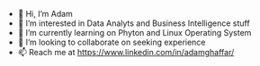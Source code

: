 - 👋 Hi, I’m Adam 
- 👀 I’m interested in Data Analyts and Business Intelligence stuff
- 🌱 I’m currently learning on Phyton and Linux Operating System
- 💞️ I’m looking to collaborate on seeking experience
- 📫 Reach me at https://www.linkedin.com/in/adamghaffar/

<!---
adamghaffar/adamghaffar is a ✨ special ✨ repository because its `README.md` (this file) appears on your GitHub profile.
You can click the Preview link to take a look at your changes.
--->

